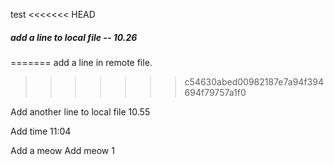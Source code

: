 test
<<<<<<< HEAD

##### add a line to local file -- 10.26

=======
add a line in remote file.
>>>>>>> c54630abed00982187e7a94f394694f79757a1f0

Add another line to local file 10.55

Add time 11:04

Add a meow
Add meow 1

